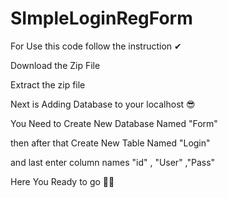 # SImpleLoginRegForm

For Use this code follow the instruction ✔

Download the Zip File 
 
 Extract the zip file
 
 Next is Adding Database to your localhost 😎

 You Need to Create New Database Named "Form"

 then after that Create New Table Named "Login"

 and last enter column names "id" , "User" ,"Pass" 

 Here You Ready to go 🥰🥰
